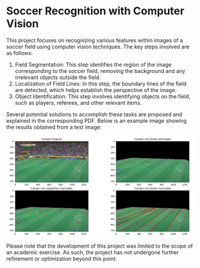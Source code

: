 # Soccer Recognition with Computer Vision

This project focuses on recognizing various features within images of a soccer field using computer vision techniques. The key steps involved are as follows:

1. Field Segmentation: This step identifies the region of the image corresponding to the soccer field, removing the background and any irrelevant objects outside the field.
2. Localization of Field Lines: In this step, the boundary lines of the field are detected, which helps establish the perspective of the image.
3. Object Identification: This step involves identifying objects on the field, such as players, referees, and other relevant items.

Several potential solutions to accomplish these tasks are proposed and explained in the corresponding PDF. Below is an example image showing the results obtained from a test image:

![Soccer Recognition Example](Material/output.png)

Please note that the development of this project was limited to the scope of an academic exercise. As such, the project has not undergone further refinement or optimization beyond this point.